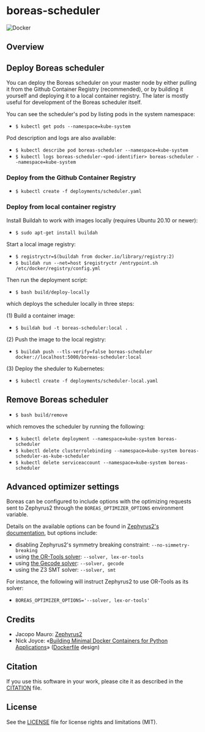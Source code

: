 boreas-scheduler
=============

![Docker](https://github.com/torgeirl/boreas-scheduler/workflows/Docker/badge.svg)

## Overview

## Deploy Boreas scheduler
You can deploy the Boreas scheduler on your master node by either pulling it from the Github Container Registry (recommended), or by building it yourself and deploying it to a local container registry. The later is mostly useful for development of the Boreas scheduler itself.

You can see the scheduler's pod by listing pods in the system namespace:
  - `$ kubectl get pods --namespace=kube-system`

Pod description and logs are also available:
  - `$ kubectl describe pod boreas-scheduler --namespace=kube-system`
  - `$ kubectl logs boreas-scheduler-<pod-identifier> boreas-scheduler --namespace=kube-system`

### Deploy from the Github Container Registry
  - `$ kubectl create -f deployments/scheduler.yaml`

### Deploy from local container registry
Install Buildah to work with images locally (requires Ubuntu 20.10 or newer):
  - `$ sudo apt-get install buildah`

Start a local image registry:
  - `$ registryctr=$(buildah from docker.io/library/registry:2)`
  - `$ buildah run --net=host $registryctr /entrypoint.sh /etc/docker/registry/config.yml`

Then run the deployment script:
  - `$ bash build/deploy-locally`

which deploys the scheduler locally in three steps:

(1) Build a container image:
  - `$ buildah bud -t boreas-scheduler:local .`

(2) Push the image to the local registry:
  - `$ buildah push --tls-verify=false boreas-scheduler docker://localhost:5000/boreas-scheduler:local`

(3) Deploy the sheduler to Kubernetes:
  - `$ kubectl create -f deployments/scheduler-local.yaml`

## Remove Boreas scheduler
  - `$ bash build/remove`

which removes the scheduler by running the following:
  - `$ kubectl delete deployment --namespace=kube-system boreas-scheduler`
  - `$ kubectl delete clusterrolebinding --namespace=kube-system boreas-scheduler-as-kube-scheduler`
  - `$ kubectl delete serviceaccount --namespace=kube-system boreas-scheduler`

## Advanced optimizer settings
Boreas can be configured to include options with the optimizing requests sent to Zephyrus2 through the `BOREAS_OPTIMIZER_OPTIONS` environment variable.

Details on the available options can be found in [Zephyrus2's documentation](https://bitbucket.org/jacopomauro/zephyrus2), but options include:
  - disabling Zephyrus2's symmetry breaking constraint: `--no-simmetry-breaking`
  - using [the OR-Tools solver](https://developers.google.com/optimization/): `--solver, lex-or-tools`
  - using [the Gecode solver](https://github.com/Gecode/gecode): `--solver, gecode`
  - using the Z3 SMT solver: `--solver, smt`

For instance, the following will instruct Zephyrus2 to use OR-Tools as its solver:
  - `BOREAS_OPTIMIZER_OPTIONS='--solver, lex-or-tools'`

## Credits
  - Jacopo Mauro: [Zephyrus2](https://bitbucket.org/jacopomauro/zephyrus2)
  - Nick Joyce: «[Building Minimal Docker Containers for Python Applications](https://blog.realkinetic.com/building-minimal-docker-containers-for-python-applications-37d0272c52f3)» ([Dockerfile](Dockerfile) design)

## Citation
If you use this software in your work, please cite it as described in the [CITATION](CITATION) file.

## License
See the [LICENSE](LICENSE.md) file for license rights and limitations (MIT).
